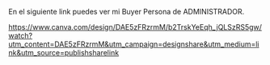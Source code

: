 En el siguiente link puedes ver mi Buyer Persona de ADMINISTRADOR.

https://www.canva.com/design/DAE5zFRzrmM/b2TrskYeEqh_jQLSzRS5gw/watch?utm_content=DAE5zFRzrmM&utm_campaign=designshare&utm_medium=link&utm_source=publishsharelink